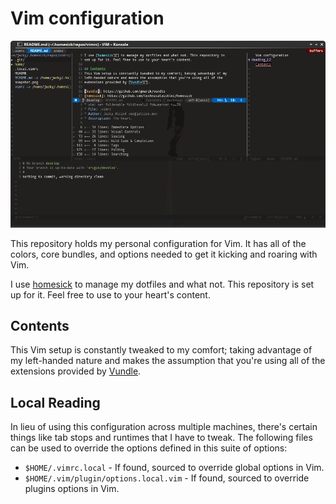 # Vim configuration
![Pic or it didn't happen](./snapshot.png)

This repository holds my personal configuration for Vim. It has all of the
colors, core bundles, and options needed to get it kicking and roaring with
Vim.

I use [homesick][] to manage my dotfiles and what not. This repository is 
set up for it. Feel free to use to your heart's content.

## Contents
This Vim setup is constantly tweaked to my comfort; taking advantage of my
left-handed nature and makes the assumption that you're using all of the
extensions provided by [Vundle][].

## Local Reading
In lieu of using this configuration across multiple machines, there's certain
things like tab stops and runtimes that I have to tweak. The following files
can be used to override the options defined in this suite of options:

  * `$HOME/.vimrc.local` - If found, sourced to override global options in Vim.
  * `$HOME/.vim/plugin/options.local.vim` - If found, sourced to override
    plugins options in Vim.

[Vundle]: https://github.com/gmarik/vundle
[homesick]: https://github.com/technicalpickles/homesick
